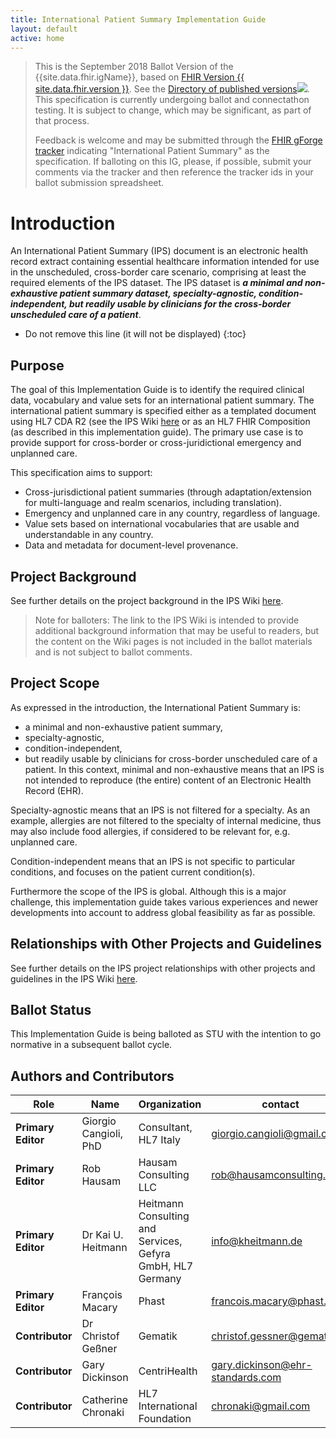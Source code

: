 ```yaml
---
title: International Patient Summary Implementation Guide
layout: default
active: home
---
```

<!-- 
### Jekyll Site Variables

These are the site variables defined [here](http://wiki.hl7.org/index.php?title=IG_Publisher_Documentation#Jekyll):

- IG Business version specification (defined in ig.json)- {% raw %}{{site.data.fhir.ig.version}} {% endraw %} = {{site.data.fhir.ig.version}}

- IG status (defined in ig.xml)- {% raw %}{{site.data.fhir.ig.status}} {% endraw %} = {{site.data.fhir.ig.status}}

- Whether is experimental IG (defined in ig.xml) - {% raw %}{{site.data.fhir.ig.experimental}} {% endraw %} = {{site.data.fhir.ig.experimental}}

- IG Publisher name (defined in ig.xml) - {% raw %}{{site.data.fhir.ig.publisher}} {% endraw %} = {{site.data.fhir.ig.publisher}}

- dependency url - e.g. "uscore" : Base url of a dependency implementation Guide (defined in ig.json) -  {% raw %} {{site.data.fhir.uscore}} {% endraw %}= {{site.data.fhir.uscore}}

- igName : Title of the implementation Guide (defined in ig.xml) -  {% raw %} {{site.data.fhir.igName}} {% endraw %}= {{site.data.fhir.igName}}

- path : path to the main FHIR specification (defined in ig.json)-  {% raw %} {{site.data.fhir.path}} {% endraw %}= {{site.data.fhir.path}}

- canonical : canonical path to this specification (defined in ig.json)-  {% raw %} {{site.data.fhir.canonical}} {% endraw %} = {{site.data.fhir.canonical}}

- errorCount : number of errors in the build file (not including HTML validation errors) -  {% raw %} {{site.data.fhir.errorCount}} {% endraw %} = {{site.data.fhir.errorCount}}

- version : version of FHIR -  {% raw %} {{site.data.fhir.version}} {% endraw %} = {{site.data.fhir.version}}

- revision : revision of FHIR -  {% raw %} {{site.data.fhir.revision}} {% endraw %} = {{site.data.fhir.revision}}

- versionFull : version-revision -  {% raw %} {{site.data.fhir.versionFull}} {% endraw %} = {{site.data.fhir.versionFull}}

- totalFiles : total number of files found by the build -  {% raw %} {{site.data.fhir.totalFiles}} {% endraw %} = {{site.data.fhir.totalFiles}}

- processedFiles : number of files genrated by the build -  {% raw %} {{site.data.fhir.processedFiles}} {% endraw %} = {{site.data.fhir.processedFiles}}

- genDate : date of generation (so date stamps in the pages can match those in the conformance resources) -  {% raw %} {{site.data.fhir.genDate}} {% endraw %} = {{site.data.fhir.genDate}}
-->
<blockquote class="stu-note">
<p>
This is the September 2018 Ballot Version <!-- Current officially released version --> of the {{site.data.fhir.igName}}, based on <a href="{{ site.data.fhir.path }}">FHIR Version {{ site.data.fhir.version }}</a>. See the <a href="#">Directory of published versions<img src="external.png"/></a>.  This specification is currently undergoing ballot and connectathon testing.  It is subject to change, which may be significant, as part of that process.
</p>
<p>
Feedback is welcome and may be submitted through the <a href="http://gforge.hl7.org/gf/project/fhir/tracker/?action=TrackerItemAdd&amp;tracker_id=677">FHIR gForge tracker</a> indicating "International Patient Summary" as the specification.  If balloting on this IG, please, if possible, submit your comments via the tracker and then reference the tracker ids in your ballot submission spreadsheet.
</p>
</blockquote>

# Introduction

An International Patient Summary (IPS) document is an electronic health record extract containing essential healthcare information intended for use in the unscheduled, cross-border care scenario, comprising at least the required elements of the IPS dataset. The IPS dataset is **_a minimal and non-exhaustive patient summary dataset, specialty-agnostic, condition-independent, but readily usable by clinicians for the cross-border unscheduled care of a patient_**.

<!-- TOC  the css styling for this is \pages\assets\css\project.css under 'markdown-toc'-->

* Do not remove this line (it will not be displayed)
{:toc}


<!-- end TOC -->

## Purpose

The goal of this Implementation Guide is to identify the required clinical data, vocabulary and value sets for an international patient summary. The international patient summary is specified either as a templated document using HL7 CDA R2 (see the IPS Wiki [here](http://international-patient-summary.net/mediawiki/index.php?title=IPS_implementationguide_1) or as an HL7 FHIR Composition (as described in this implementation guide). The primary use case is to provide support for cross-border or cross-juridictional emergency and unplanned care.

This specification aims to support:

* Cross-jurisdictional patient summaries (through adaptation/extension for multi-language and realm scenarios, including translation).
* Emergency and unplanned care in any country, regardless of language.
* Value sets based on international vocabularies that are usable and understandable in any country.
* Data and metadata for document-level provenance.

## Project Background

See further details on the project background in the IPS Wiki <a href="http://international-patient-summary.net/mediawiki/index.php?title=IPS_Introduction_1#Project_Background">here</a>.

<blockquote class="stu-note">
<p>
Note for balloters: The link to the IPS Wiki is intended to provide additional background information that may be useful to readers, but the content on the Wiki pages is not included in the ballot materials and is not subject to ballot comments.
</p>
</blockquote>

## Project Scope

As expressed in the introduction, the International Patient Summary is:
* a minimal and non-exhaustive patient summary,
* specialty-agnostic,
* condition-independent,
* but readily usable by clinicians for cross-border unscheduled care of a patient.
In this context, minimal and non-exhaustive means that an IPS is not intended to reproduce (the entire) content of an Electronic Health Record (EHR).

Specialty-agnostic means that an IPS is not filtered for a specialty. As an example, allergies are not filtered to the specialty of internal medicine, thus may also include food allergies, if considered to be relevant for, e.g. unplanned care.

Condition-independent means that an IPS is not specific to particular conditions, and focuses on the patient current condition(s).

Furthermore the scope of the IPS is global. Although this is a major challenge, this implementation guide takes various experiences and newer developments into account to address global feasibility as far as possible.

## Relationships with Other Projects and Guidelines

See further details on the IPS project relationships with other projects and guidelines in the IPS Wiki <a href="http://international-patient-summary.net/mediawiki/index.php?title=IPS_implementationguide_1#Relationships_with_other_projects_and_guidelines">here</a>.

## Ballot Status

This Implementation Guide is being balloted as STU with the intention to go normative in a subsequent ballot cycle.


## Authors and Contributors

| Role  | Name | Organization | contact |
| --- | --- | --- | --- |
| **Primary Editor** | Giorgio Cangioli, PhD | Consultant, HL7 Italy | giorgio.cangioli@gmail.com |
| **Primary Editor** | Rob Hausam | Hausam Consulting LLC | rob@hausamconsulting.com |
| **Primary Editor** |  Dr Kai U. Heitmann | Heitmann Consulting and Services, Gefyra GmbH, HL7 Germany | info@kheitmann.de  
| **Primary Editor** | François Macary | Phast | francois.macary@phast.fr |
| **Contributor** | Dr Christof Geßner | Gematik | christof.gessner@gematik.de |
| **Contributor** | Gary Dickinson | CentriHealth | gary.dickinson@ehr-standards.com |
| **Contributor** | Catherine Chronaki | HL7 International Foundation | chronaki@gmail.com |


